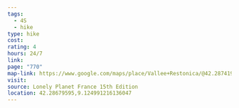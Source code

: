 ```yaml
---
tags:
  - 4S
  - hike
type: hike
cost: 
rating: 4
hours: 24/7
link: 
page: "770"
map-link: https://www.google.com/maps/place/Vallee+Restonica/@42.2874192,9.1114005,15.25z/data=!4m6!3m5!1s0x12d0adadaded817f:0x912eceac6f29b403!8m2!3d42.286932!4d9.124934!16s%2Fg%2F11q8rzwpxl?entry=ttu&g_ep=EgoyMDI0MTAyOS4wIKXMDSoASAFQAw%3D%3D
visit: 
source: Lonely Planet France 15th Edition
location: 42.28679595,9.124991216136047
---
```

